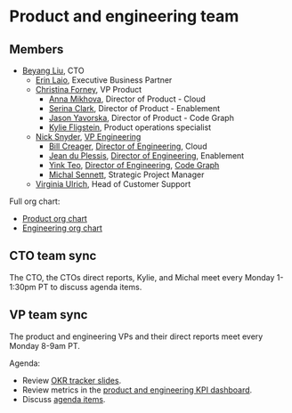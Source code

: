 # Product and engineering team

## Members

- [Beyang Liu](../../../team/index.md#beyang-liu), CTO
  - [Erin Laio](../../../team/index.md#erin-laio), Executive Business Partner
  - [Christina Forney](../../../team/index.md#christina-forney), VP Product
    - [Anna Mikhova](../../../team/index.md#anna-mikhova), Director of Product - Cloud
    - [Serina Clark](../../../team/index.md#serina-clark), Director of Product - Enablement
    - [Jason Yavorska](../../../team/index.md#jason-yavorska), Director of Product - Code Graph
    - [Kylie Fligstein](../../../team/index.md#kylie-fligstein), Product operations specialist
  - [Nick Snyder](../../../team/index.md#nick-snyder), [VP Engineering](../engineering/roles/index.md#vp-engineering)
    - [Bill Creager](../../../team/index.md#bill-creager), [Director of Engineering](../engineering/roles/index.md#director-of-engineering), Cloud
    - [Jean du Plessis](../../../team/index.md#jean-du-plessis), [Director of Engineering](../engineering/roles/index.md#engineering-manager), Enablement
    - [Yink Teo](../../../team/index.md#yink-teo), [Director of Engineering](../engineering/roles/index.md#director-of-engineering), [Code Graph](engineering/code-graph/index.md)
    - [Michal Sennett](../../../team/index.md#michal-sennett), Strategic Project Manager
  - [Virginia Ulrich](../../../team/index.md#virginia-ulrich), Head of Customer Support

Full org chart:

- [Product org chart](product/team/index.md)
- [Engineering org chart](engineering/team/index.md)

## CTO team sync

The CTO, the CTOs direct reports, Kylie, and Michal meet every Monday 1-1:30pm PT to discuss agenda items.

## VP team sync

The product and engineering VPs and their direct reports meet every Monday 8-9am PT.

Agenda:

- Review [OKR tracker slides](#okr-tracker-slides).
- Review metrics in the [product and engineering KPI dashboard](https://sourcegraph.looker.com/dashboards-next/217).
- Discuss [agenda items](https://docs.google.com/document/d/1wxPfAGE-WbPo4Bx4C1cRPu9qpgooxOWomavNHaWg8iE/edit#heading=h.opj5ynmxw7w0).
